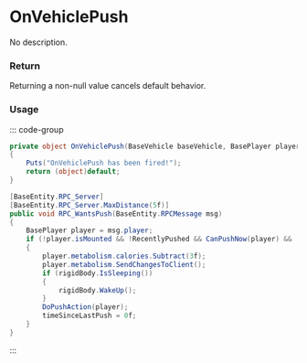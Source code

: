 # OnVehiclePush
<Badge type="info" text="Vehicle"/><Badge type="danger" text="Carbon Compatible"/><Badge type="warning" text="Oxide Compatible"/>
No description.
### Return
Returning a non-null value cancels default behavior.

### Usage
::: code-group
```csharp [Example]
private object OnVehiclePush(BaseVehicle baseVehicle, BasePlayer player)
{
	Puts("OnVehiclePush has been fired!");
	return (object)default;
}
```
```csharp [Source — Assembly-CSharp @ BaseVehicle]
[BaseEntity.RPC_Server]
[BaseEntity.RPC_Server.MaxDistance(5f)]
public void RPC_WantsPush(BaseEntity.RPCMessage msg)
{
	BasePlayer player = msg.player;
	if (!player.isMounted && !RecentlyPushed && CanPushNow(player) && !(rigidBody == null) && (!OnlyOwnerAccessible() || !(player != creatorEntity)))
	{
		player.metabolism.calories.Subtract(3f);
		player.metabolism.SendChangesToClient();
		if (rigidBody.IsSleeping())
		{
			rigidBody.WakeUp();
		}
		DoPushAction(player);
		timeSinceLastPush = 0f;
	}
}

```
:::
